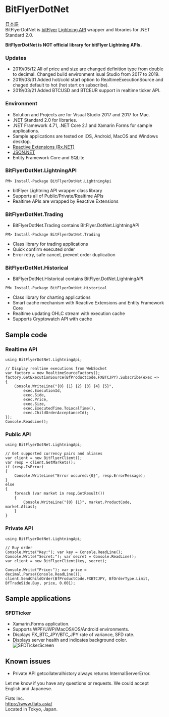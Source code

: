 # BitFlyerDotNet
[日本語](README.ja-JP.md)  
BitFlyerDotNet is [bitFlyer](https://bitflyer.com/en-jp/) [Lightning API](https://lightning.bitflyer.com/docs?lang=en) wrapper and libraries for .NET Standard 2.0.

**BitFlyerDotNet is NOT official library for bitFlyer Lightning APIs.**

### Updates
- 2019/05/12 All of price and size are changed definition type from double to decimal.
             Changed build environment isual Studio from 2017 to 2019.
- 2019/03/31 Added hot/cold start option to RealtimeExecutionSource and chaged default to hot (hot start on subscribe).
- 2019/03/21 Added BTCUSD and BTCEUR support in realtime ticker API. 

### Environment 
- Solution and Projects are for Visual Studio 2017 and 2017 for Mac.
- .NET Standard 2.0 for libraries.
- .NET Framework 4.71, .NET Core 2.1 and Xamarin Forms for sample applications.
- Sample applications are tested on iOS, Android, MacOS and Windows desktop. 
- [Reactive Extensions (Rx.NET)](http://reactivex.io/)
- [JSON.NET](https://www.newtonsoft.com/json)
- Entity Framework Core and SQLite

### BitFlyerDotNet.LightningAPI
```
PM> Install-Package BitFlyerDotNet.LightningApi
```
- bitFlyer Lightning API wrapper class library
- Supports all of Public/Private/Realtime APIs
- Realtime APIs are wrapped by Reactive Extensions
### BitFlyerDotNet.Trading
- BitFlyerDotNet.Trading contains BitFlyer.DotNet.LightningAPI
```
PM> Install-Package BitFlyerDotNet.Trading
```
- Class library for trading applications
- Quick confirm executed order
- Error retry, safe cancel, prevent order duplication 
### BitFlyerDotNet.Historical
- BitFlyerDotNet.Historical contains BitFlyer.DotNet.LightningAPI
```
PM> Install-Package BitFlyerDotNet.Historical
```
- Class library for charting applications
- Smart cache mechanism with Reactive Extensions and Entity Framework Core
- Realtime updating OHLC stream with execution cache
- Supports Cryptowatch API with cache

## Sample code

### Realtime API
```
using BitFlyerDotNet.LightningApi;

// Display realtime executions from WebSocket
var factory = new RealtimeSourceFactory();
factory.GetExecutionSource(BfProductCode.FXBTCJPY).Subscribe(exec =>
{
    Console.WriteLine("{0} {1} {2} {3} {4} {5}",
        exec.ExecutionId,
        exec.Side,
        exec.Price,
        exec.Size,
        exec.ExecutedTime.ToLocalTime(),
        exec.ChildOrderAcceptanceId);
});
Console.ReadLine();
```
### Public API
```
using BitFlyerDotNet.LightningApi;

// Get supported currency pairs and aliases
var client = new BitFlyerClient();
var resp = client.GetMarkets();
if (resp.IsError)
{
    Console.WriteLine("Error occured:{0}", resp.ErrorMessage);
}
else
{
    foreach (var market in resp.GetResult())
    {
        Console.WriteLine("{0} {1}", market.ProductCode, market.Alias);
    }
}
```
### Private API  
```
using BitFlyerDotNet.LightningApi;

// Buy order
Console.Write("Key:"); var key = Console.ReadLine();
Console.Write("Secret:"); var secret = Console.ReadLine();
var client = new BitFlyerClient(key, secret);

Console.Write("Price:"); var price = decimal.Parse(Console.ReadLine());
client.SendChildOrder(BfProductCode.FXBTCJPY, BfOrderType.Limit, BfTradeSide.Buy, price, 0.001);
```
## Sample applications

### SFDTicker
- Xamarin.Forms application.
- Supports WPF/UWP/MacOS/iOS/Android environments.
- Displays FX_BTC_JPY/BTC_JPY rate of variance, SFD rate.
- Displays server health and indicates background color.
![SFDTickerScreen](https://i.gyazo.com/74f3e351c2ab5d75785b25db902b81ff.png)

## Known issues

- Private API getcollateralhistory always returns InternalServerError.

Let me know if you have any questions or requests. We could accept English and Japanese.

Fiats Inc.  
<https://www.fiats.asia/>  
Located in Tokyo, Japan.
